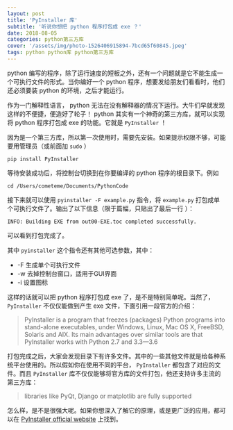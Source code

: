 ```yaml
---
layout: post
title: 'PyInstaller 库'
subtitle: '听说你想把 python 程序打包成 exe ？'
date: 2018-08-05
categories: python第三方库
cover: '/assets/img/photo-1526406915894-7bcd65f60845.jpeg'
tags: python python库 python第三方库
---
```


python 编写的程序，除了运行速度的短板之外，还有一个问题就是它不能生成一个可执行文件的形式。当你编好一个 python 程序，想要发给朋友们看看时，他们还必须要装 python 的环境，之后才能运行。

作为一门解释性语言， python 无法在没有解释器的情况下运行。大牛们早就发现这样的不便捷，便造好了轮子！ python 其实有一个神奇的第三方库，就可以实现将 python 程序打包成 exe 的功能。它就是 `PyInstaller` ！

因为是一个第三方库，所以第一次使用时，需要先安装。如果提示权限不够，可能要用管理员（或前面加 `sudo` ）

`pip install PyInstaller`

等待安装成功后，将控制台切换到在你要编译的 python 程序的根目录下。例如

`cd /Users/cometeme/Documents/PythonCode`

接下来就可以使用 `pyinstaller -F example.py` 指令，将 `example.py` 打包成单个可执行文件了。输出了以下信息（限于篇幅，只贴出了最后一行  ）：

`INFO: Building EXE from out00-EXE.toc completed successfully.`

可以看到打包完成了。

其中 `pyinstaller` 这个指令还有其他可选参数，其中：

* -F 生成单个可执行文件
* -w 去掉控制台窗口，适用于GUI界面
* -i 设置图标

这样的话就可以把 python 程序打包成 exe 了，是不是特别简单呢。当然了， `PyInstaller` 不仅仅能做到产生 exe 文件，下面引用一段官方的介绍：

> PyInstaller is a program that freezes (packages) Python programs into stand-alone executables, under Windows, Linux, Mac OS X, FreeBSD, Solaris and AIX. Its main advantages over similar tools are that PyInstaller works with Python 2.7 and 3.3—3.6


打包完成之后，大家会发现目录下有许多文件。其中的一些其他文件就是给各种系统平台使用的。所以假如你在使用不同的平台， `PyInstaller` 都包含了对应的文件。而且 `PyInstaller` 库不仅仅能够将官方库的文件打包，他还支持许多主流的第三方库：

> libraries like PyQt, Django or matplotlib are fully supported

怎么样，是不是很强大呢。如果你想深入了解它的原理，或是更广泛的应用，都可以在 [PyInstaller official website](http://www.pyinstaller.org) 上找到。
